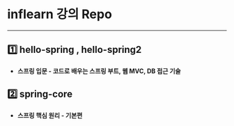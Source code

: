 # inflearn 강의 Repo

---

## 1️⃣ hello-spring , hello-spring2

- ****스프링 입문 - 코드로 배우는 스프링 부트, 웹 MVC, DB 접근 기술****


## 2️⃣ spring-core

- ****스프링 핵심 원리 - 기본편****
